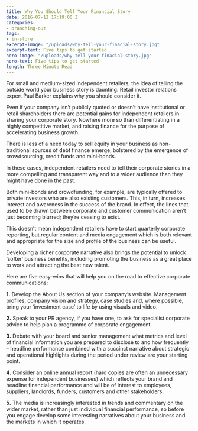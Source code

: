 ```yaml
---
title: Why You Should Tell Your Financial Story
date: 2016-07-12 17:19:00 Z
categories:
- branching-out
tags:
- in-store
excerpt-image: "/uploads/why-tell-your-finacial-story.jpg"
excerpt-text: Five tips to get started
hero-image: "/uploads/why-tell-your-finacial-story.jpg"
hero-text: Five tips to get started
length: Three Minute Read
---
```


For small and medium-sized independent retailers, the idea of telling the outside world your business story is daunting. Retail investor relations expert Paul Barker explains why you should consider it.

Even if your company isn’t publicly quoted or doesn’t have institutional or retail shareholders there are potential gains for independent retailers in sharing your corporate story. Nowhere more so than differentiating in a highly competitive market, and raising finance for the purpose of accelerating business growth.

There is less of a need today to sell equity in your business as non-traditional sources of debt finance emerge, bolstered by the emergence of crowdsourcing, credit funds and mini-bonds.

In these cases, independent retailers need to tell their corporate stories in a more compelling and transparent way and to a wider audience than they might have done in the past.

Both mini-bonds and crowdfunding, for example, are typically offered to private investors who are also existing customers. This, in turn, increases interest and awareness in the success of the brand. In effect, the lines that used to be drawn between corporate and customer communication aren’t just becoming blurred; they’re ceasing to exist.

This doesn’t mean independent retailers have to start quarterly corporate reporting, but regular content and media engagement which is both relevant and appropriate for the size and profile of the business can be useful.

Developing a richer corporate narrative also brings the potential to unlock ‘softer’ business benefits, including promoting the business as a great place to work and attracting the best new talent.

Here are five easy-wins that will help you on the road to effective corporate communications:

**1.** Develop the About Us section of your company’s website. Management profiles, company vision and strategy, case studies and, where possible, bring your ‘investment case’ to life by using visuals and video.

**2.** Speak to your PR agency, if you have one, to ask for specialist corporate advice to help plan a programme of corporate engagement.

**3.** Debate with your board and senior management what metrics and level of financial information you are prepared to disclose to and how frequently – headline performance combined with a succinct narrative about strategic and operational highlights during the period under review are your starting point.

**4.** Consider an online annual report (hard copies are often an unnecessary expense for independent businesses) which reflects your brand and headline financial performance and will be of interest to employees, suppliers, landlords, funders, customers and other stakeholders.

**5.** The media is increasingly interested in trends and commentary on the wider market, rather than just individual financial performance, so before you engage develop some interesting narratives about your business and the markets in which it operates.